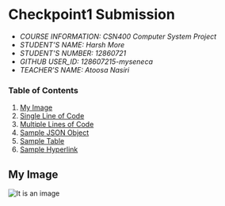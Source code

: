 # Checkpoint1 Submission

- *COURSE INFORMATION: CSN400 Computer System Project*
- *STUDENT’S NAME: Harsh More*
- *STUDENT'S NUMBER: 12860721*
- *GITHUB USER_ID: 128607215-myseneca* 
- *TEACHER’S NAME: Atoosa Nasiri*

### Table of Contents
1. [My Image](#my-image)
2. [Single Line of Code](#single-1ine-of-code)
3. [Multiple Lines of Code](#multiple-lines-of-code)
4. [Sample JSON Object](#sample-json-objects)
5. [Sample Table](#sample-table)
6. [Sample Hyperlink](#sample-hyperlink)

## My Image
![It is an image](https://www.bing.com/images/search?view=detailV2&ccid=ZAV8%2f%2bPv&id=6A5F000B31EA689FE4ADFF5A47B1762C5529E93C&thid=OIP.ZAV8_-Pv_0WJyR8RATryqwHaHa&mediaurl=https%3a%2f%2fyt3.ggpht.com%2fa%2fAATXAJyhIdeSmP7RloJ9e63Hv0X03Ii59zxefp0wvkp1%3ds900-c-k-c0xffffffff-no-rj-mo&cdnurl=https%3a%2f%2fth.bing.com%2fth%2fid%2fR.64057cffe3efff4589c91f11013af2ab%3frik%3dPOkpVSx2sUda%252fw%26pid%3dImgRaw%26r%3d0&exph=900&expw=900&q=kakashi&simid=608041071889369203&FORM=IRPRST&ck=2722AFFC2A71BB0507ED474DB1C54A6E&selectedIndex=7&ajaxhist=0&ajaxserp=0)
